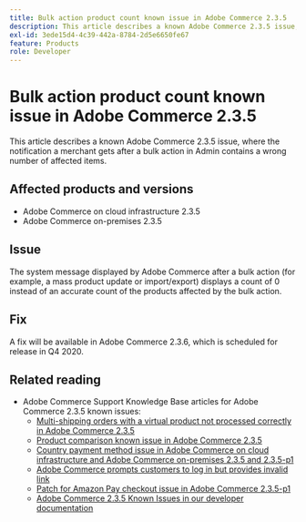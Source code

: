 ```yaml
---
title: Bulk action product count known issue in Adobe Commerce 2.3.5
description: This article describes a known Adobe Commerce 2.3.5 issue, where the notification a merchant gets after a bulk action in Admin contains a wrong number of affected items.
exl-id: 3ede15d4-4c39-442a-8784-2d5e6650fe67
feature: Products
role: Developer
---
```

# Bulk action product count known issue in Adobe Commerce 2.3.5

This article describes a known Adobe Commerce 2.3.5 issue, where the notification a merchant gets after a bulk action in Admin contains a wrong number of affected items.

## Affected products and versions

* Adobe Commerce on cloud infrastructure 2.3.5
* Adobe Commerce on-premises 2.3.5

## Issue

The system message displayed by Adobe Commerce after a bulk action (for example, a mass product update or import/export) displays a count of 0 instead of an accurate count of the products affected by the bulk action.

## Fix

A fix will be available in Adobe Commerce 2.3.6, which is scheduled for release in Q4 2020.

## Related reading

* Adobe Commerce Support Knowledge Base articles for Adobe Commerce 2.3.5 known issues:
    * [Multi-shipping orders with a virtual product not processed correctly in Adobe Commerce 2.3.5](/help/troubleshooting/miscellaneous/magento-2-3-5-known-issue-virtual-product-multi-ship-orders.md)
    * [Product comparison known issue in Adobe Commerce 2.3.5](/help/troubleshooting/storefront/product-comparison-known-issue-in-magento-2-3-5.md)
    * [Country payment method issue in Adobe Commerce on cloud infrastructure and Adobe Commerce on-premises 2.3.5 and 2.3.5-p1](/help/troubleshooting/known-issues-patches-attached/magento-2-3-5-2-3-5-p1-patch-country-payment-issue.md)
    * [Adobe Commerce prompts customers to log in but provides invalid link](/help/troubleshooting/known-issues-patches-attached/magento-prompts-customers-log-in-invalid-link.md)
    * [Patch for Amazon Pay checkout issue in Adobe Commerce 2.3.5-p1](/help/troubleshooting/payments/patch-for-amazon-pay-checkout-issue-in-magento-2-3-5-p1.md)
    * [Adobe Commerce 2.3.5 Known Issues in our developer documentation](https://devdocs.magento.com/guides/v2.3/release-notes/release-notes-2-3-5-commerce.html#known-issues)
